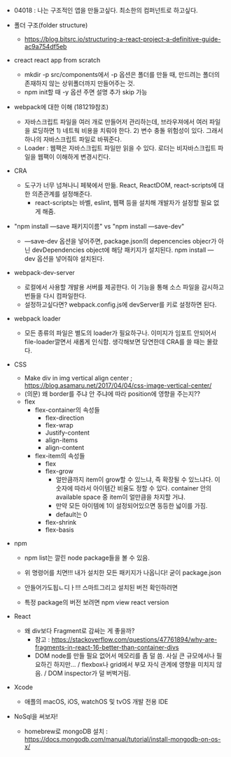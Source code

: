 - 04018 : 나는 구조적인 앱을 만들고싶다. 최소한의 컴퍼넌트로 하고싶다.

- 폴더 구조(folder structure)

  - <https://blog.bitsrc.io/structuring-a-react-project-a-definitive-guide-ac9a754df5eb>

- creact react app from scratch

  - mkdir -p src/components에서 -p 옵션은 폴더를 만들 때, 만드려는 폴더의 존재하지 않는 상위폴더까지 만들어주는 것.
  - npm init할 때 -y 옵션 주면 설명 추가 skip 가능

- webpack에 대한 이해 (181219참조)

  - 자바스크립트 파일을 여러 개로 만들어저 관리하는데, 브라우져에서 여러 파일을 로딩하면 1) 네트웍 비용을 치뤄야 한다. 2) 변수 충돌 위험성이 있다. 그래서 하나의 자바스크립트 파일로 바꿔준다.
  - Loader : 웹팩은 자바스크립트 파일만 읽을 수 있다. 로더는 비자바스크립트 파일을 웹팩이 이해하게 변경시킨다.

- CRA
  - 도구가 너무 넘쳐나니 페북에서 만듦. React, ReactDOM, react-scripts에 대한 의존관계를 설정해준다.
    - react-scripts는 바벨, eslint, 웹팩 등을 설치해 개발자가 설정할 필요 없게 해줌.

* "npm install —save 패키지이름" vs "npm install —save-dev"

  - —save-dev 옵션을 넣어주면, package.json의 depencencies objecr가 아닌 devDependencies object에 해당 패키지가 설치된다. npm install —dev 옵션을 넣어줘야 설치된다.

* webpack-dev-server
  - 로컬에서 사용할 개발용 서버를 제공한다. 이 기능을 통해 소스 파일을 감시하고 번들을 다시 컴파일한다.
  - 설정하고싶다면? webpack.config.js에 devServer를 키로 설정하면 된다.
* webpack loader

  - 모든 종류의 파일은 별도의 loader가 필요하구나. 이미지가 임포트 안되어서 file-loader깔면서 새롭게 인식함. 생각해보면 당연한데 CRA를 쓸 때는 몰랐다.

* CSS
  - Make div in img vertical align center ; <https://blog.asamaru.net/2017/04/04/css-image-vertical-center/>
  - (의문) 왜 border를 주냐 안 주냐에 따라 position에 영향을 주는지??
  - flex
    - flex-container의 속성들
      - flex-direction
      - flex-wrap
      - Justify-content
      - align-items
      - align-content
    - flex-item의 속성들
      - flex
      - flex-grow
        - 얼만큼까지 item이 grow할 수 있느냐, 즉 확장될 수 있느냐다. 이 숫자에 따라서 아이템간 비율도 정할 수 있다. container 안의 available space 중 item이 얼만큼을 차지할 거냐.
        - 만약 모든 아이템에 1이 설정되어있으면 동등한 넓이를 가짐.
        - default는 0
      - flex-shrink
      - flex-basis
* npm

  - npm list는 깔린 node package들을 볼 수 있음.

  - 위 명령어를 치면!!! 내가 설치한 모든 패키지가 나옵니다! 굳이 package.json

  - 안들어가도됩ㄴ디ㅏ!!! 스마트그리고 설치된 버전 확인하려면

  - 특정 package의 버전 보려면 npm view react version

* React

  - 왜 div보다 Fragment로 감싸는 게 좋을까?
    - 참고 : <https://stackoverflow.com/questions/47761894/why-are-fragments-in-react-16-better-than-container-divs>
    - DOM node를 만들 필요 없어서 메모리를 좀 덜 씀. 사실 큰 규모에서나 필요하긴 하지만… / flexbox나 grid에서 부모 자식 관계에 영향을 미치지 않음. / DOM inspector가 덜 버벅거림.

* Xcode

  - 애플의 macOS, iOS, watchOS 및 tvOS 개발 전용 IDE

* NoSql을 써보자!

  - homebrew로 mongoDB 설치 : <https://docs.mongodb.com/manual/tutorial/install-mongodb-on-os-x/>
